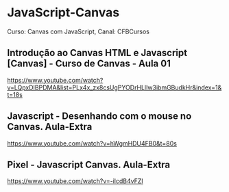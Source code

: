 # JavaScript-Canvas
Curso: Canvas com JavaScript, Canal: CFBCursos

## Introdução ao Canvas HTML e Javascript [Canvas] - Curso de Canvas - Aula 01
https://www.youtube.com/watch?v=LQpxDIBPDMA&list=PLx4x_zx8csUgPYODrHLlIw3ibmGBudkHr&index=1&t=18s

## Javascript - Desenhando com o mouse no Canvas. Aula-Extra
https://www.youtube.com/watch?v=hWgmHDU4FB0&t=80s

## Pixel - Javascript Canvas. Aula-Extra 
https://www.youtube.com/watch?v=-ilcdB4vFZI
